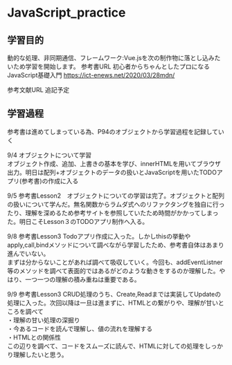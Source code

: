 # JavaScript_practice

## 学習目的
動的な処理、非同期通信、フレームワーク:Vue.jsを次の制作物に落とし込みたいため学習を開始します。
参考書URL
初心者からちゃんとしたプロになる  JavaScript基礎入門
https://ict-enews.net/2020/03/28mdn/

参考文献URL
追記予定

## 学習過程
参考書は進めてしまっている為、P94のオブジェクトから学習過程を記録していく<br>

9/4 オブジェクトについて学習<br>
オブジェクト作成、追加、上書きの基本を学び、innerHTMLを用いてブラウザ出力。明日は配列+オブジェクトのデータの扱いとJavaScriptを用いたTODOアプリ(参考書)の作成に入る<br>

9/5 参考書Lesson2　オブジェクトについての学習は完了。オブジェクトと配列の扱いについて学んだ。無名関数からラムダ式へのリファクタングを独自に行ったり、理解を深めるため参考サイトを参照していたため時間がかかってしまった。明日こそLesson３のTODOアプリ制作へ入る。 <br>

9/8 参考書Lesson3 Todoアプリ作成に入った。しかしthisの挙動やapply,call,bindメソッドについて調べながら学習したため、参考書自体はあまり進んでいない。<br>まずは分からないことがあれば調べて吸収していく。今回も、addEventListner等のメソッドを調べて表面的ではあるがどのような動きをするのか理解した。やはり、一つ一つの理解の積み重ねは重要である。<br>

9/9 参考書Lesson3 CRUD処理のうち、Create,Readまでは実装してUpdateの処理に入った。次回以降は一旦は進まずに、HTMLとの繋がりや、理解が甘いところを調べて<br>
・理解の甘い処理の深掘り<br>
・今あるコードを読んで理解し、値の流れを理解する<br>
・HTMLとの関係性<br>
この辺りを調べて、コードをスムーズに読んで、HTMLに対しての処理をしっかり理解したいと思う。
